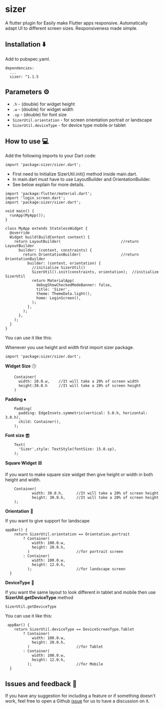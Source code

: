 # sizer

A flutter plugin for Easily make Flutter apps responsive. Automatically adapt UI to different screen sizes. Responsiveness made simple.

## Installation ⬇️
Add to pubspec.yaml.
```
dependencies:
  ...
  sizer: ^1.1.5
```

## Parameters ⚙️ 

* `.h` - (double) for widget height
* `.w` - (double) for widget width
* `.sp` - (double) for font size
* `SizerUtil.orientation` - for screen orientation portrait or landscape
* `SizerUtil.deviceType` - for device type mobile or tablet

## How to use 💻

Add the following imports to your Dart code: 
```
import 'package:sizer/sizer.dart';
```


* First need to Initialize SizerUtil.init() method inside main.dart.
* In main.dart must have to use LayoutBuilder and OrientationBuilder. 
* See below explain for more details.


```
import 'package:flutter/material.dart';
import 'login_screen.dart'; 
import 'package:sizer/sizer.dart';

void main() {
  runApp(MyApp());
}

class MyApp extends StatelessWidget {
  @override
  Widget build(BuildContext context) {
    return LayoutBuilder(                           //return LayoutBuilder
      builder: (context, constraints) {
        return OrientationBuilder(                  //return OrientationBuilder
          builder: (context, orientation) {
            //initialize SizerUtil()
            SizerUtil().init(constraints, orientation);  //initialize SizerUtil
            return MaterialApp(
              debugShowCheckedModeBanner: false,
              title: 'Sizer',
              theme: ThemeData.light(),
              home: LoginScreen(),
            );
          },
        );
      },
    );
  }
}
```

You can use it like this: 

Whenever you use height and width first import sizer package.
```
import 'package:sizer/sizer.dart';
```

**Widget Size** 🕓
```
    Container(
      width: 20.0.w,    //It will take a 20% of screen width
      height:30.0.h     //It will take a 20% of screen height
    )
```

**Padding** ⏹
```
    Padding(
      padding: EdgeInsets.symmetric(vertical: 5.0.h, horizontal: 3.0.h),
      child: Container(),
    );
```

**Font size** 🆎
```
    Text(
      'Sizer',style: TextStyle(fontSize: 15.0.sp),
    );
```

**Square Widget** 🟩

If you want to make square size widget then give height or width in both height and width.
```
    Container(
            width: 30.0.h,      //It will take a 20% of screen height
            height: 30.0.h,     //It will take a 20% of screen height
    );
```

**Orientation** 🔄

If you want to give support for landscape
```
appBar() {
    return SizerUtil.orientation == Orientation.portrait
        ? Container(
            width: 100.0.w,
            height: 20.0.h,
          )                     //for portrait screen
        : Container(
            width: 100.0.w,
            height: 12.0.h,
          );                    //for landscape screen
  }
```

**DeviceType** 📱

If you want the same layout to look different in tablet and mobile then use **SizerUtil.getDeviceType** method
```
SizerUtil.getDeviceType
```

You can use it like this:
```
 appBar() {
    return SizerUtil.deviceType == DeviceScreenType.Tablet
        ? Container(
            width: 100.0.w,
            height: 20.0.h,
          )                     //for Tablet
        : Container(
            width: 100.0.w,
            height: 12.0.h,
          );                    //for Mobile
  }
```

## Issues and feedback 💭 

If you have any suggestion for including a feature or if something doesn't work, feel free to open a Github [issue](https://github.com/TechnoUrmish/Sizer/issues) for us to have a discussion on it.